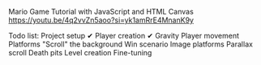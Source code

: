 Mario Game Tutorial with JavaScript and HTML Canvas
https://youtu.be/4q2vvZn5aoo?si=yk1amRrE4MnanK9y

Todo list: 
Project setup ✔
Player creation ✔
Gravity 
Player movement 
Platforms 
"Scroll" the background 
Win scenario 
Image platforms 
Parallax scroll
Death pits 
Level creation
Fine-tuning 